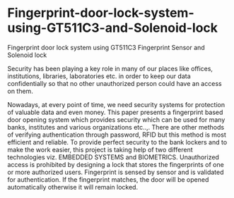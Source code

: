# Fingerprint-door-lock-system-using-GT511C3-and-Solenoid-lock
Fingerprint door lock system using GT511C3 Fingerprint Sensor  and Solenoid lock

Security has been playing a key role in many of our places like offices, institutions, libraries, 
laboratories etc. in order to keep our data confidentially so that no other unauthorized person 
could have an access on them. 

Nowadays, at every point of time, we need security systems for protection of valuable data 
and even money. This paper presents a fingerprint based door opening system which 
provides security which can be used for many banks, institutes and various organizations 
etc..,. There are other methods of verifying authentication through password, RFID but this 
method is most efficient and reliable. To provide perfect security to the bank lockers and to 
make the work easier, this project is taking help of two different technologies viz. 
EMBEDDED SYSTEMS and BIOMETRICS. Unauthorized access is prohibited by 
designing a lock that stores the fingerprints of one or more authorized users. Fingerprint is 
sensed by sensor and is validated for authentication. If the fingerprint matches, the door will 
be opened automatically otherwise it will remain locked.


